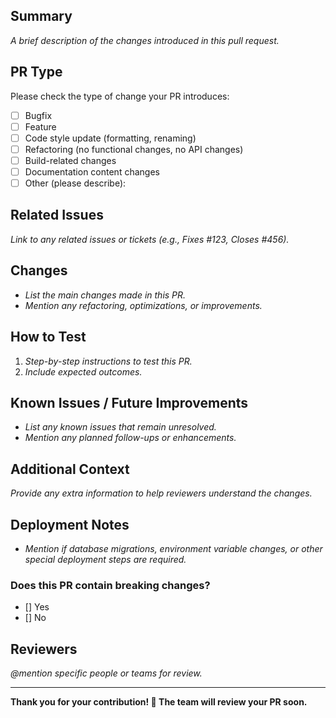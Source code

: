 <!-- Provide a clear, concise title for this PR -->

<!-- Provide a short summary of the changes in this PR. -->
## Summary

_A brief description of the changes introduced in this pull request._

<!-- Please try to limit your pull request to one type; submit multiple pull requests if needed. -->
## PR Type

Please check the type of change your PR introduces:

- [ ] Bugfix
- [ ] Feature
- [ ] Code style update (formatting, renaming)
- [ ] Refactoring (no functional changes, no API changes)
- [ ] Build-related changes
- [ ] Documentation content changes
- [ ] Other (please describe):

<!-- Explain why this change is necessary. What issue does it resolve? -->
## Related Issues

_Link to any related issues or tickets (e.g., Fixes #123, Closes #456)._

<!-- Describe the changes made in detail. Highlight key modifications and important implementation details. -->
## Changes

- _List the main changes made in this PR._
- _Mention any refactoring, optimizations, or improvements._

<!-- Provide steps to test this change. Include test cases, configurations, or commands if applicable. -->
## How to Test

1. _Step-by-step instructions to test this PR._
2. _Include expected outcomes._

<!-- Highlight any known issues, limitations, or things left for future improvements. -->
## Known Issues / Future Improvements

- _List any known issues that remain unresolved._
- _Mention any planned follow-ups or enhancements._

<!-- Add screenshots, logs, or references if applicable. -->
## Additional Context

_Provide any extra information to help reviewers understand the changes._

<!-- Specify if the change requires any special deployment steps. -->
## Deployment Notes

- _Mention if database migrations, environment variable changes, or other special deployment steps are required._

### Does this PR contain breaking changes?

- [] Yes
- [] No

<!-- Mention if any specific reviewers or teams should be tagged. -->
## Reviewers

_@mention specific people or teams for review._

---

**Thank you for your contribution! 🎉 The team will review your PR soon.**

